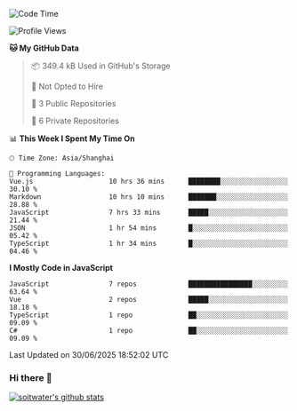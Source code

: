 <!--START_SECTION:waka-->
![Code Time](http://img.shields.io/badge/Code%20Time-5%2C208%20hrs%2043%20mins-blue)

![Profile Views](http://img.shields.io/badge/Profile%20Views-0-blue)

**🐱 My GitHub Data** 

> 📦 349.4 kB Used in GitHub's Storage 
 > 
> 🚫 Not Opted to Hire
 > 
> 📜 3 Public Repositories 
 > 
> 🔑 6 Private Repositories 
 > 
📊 **This Week I Spent My Time On** 

```text
🕑︎ Time Zone: Asia/Shanghai

💬 Programming Languages: 
Vue.js                   10 hrs 36 mins      ████████░░░░░░░░░░░░░░░░░   30.10 % 
Markdown                 10 hrs 10 mins      ███████░░░░░░░░░░░░░░░░░░   28.88 % 
JavaScript               7 hrs 33 mins       █████░░░░░░░░░░░░░░░░░░░░   21.44 % 
JSON                     1 hr 54 mins        █░░░░░░░░░░░░░░░░░░░░░░░░   05.42 % 
TypeScript               1 hr 34 mins        █░░░░░░░░░░░░░░░░░░░░░░░░   04.46 % 
```

**I Mostly Code in JavaScript** 

```text
JavaScript               7 repos             ████████████████░░░░░░░░░   63.64 % 
Vue                      2 repos             █████░░░░░░░░░░░░░░░░░░░░   18.18 % 
TypeScript               1 repo              ██░░░░░░░░░░░░░░░░░░░░░░░   09.09 % 
C#                       1 repo              ██░░░░░░░░░░░░░░░░░░░░░░░   09.09 % 
```




 Last Updated on 30/06/2025 18:52:02 UTC
<!--END_SECTION:waka-->

### Hi there 👋
[![soitwater's github stats](https://github-readme-stats.vercel.app/api?username=soitwater)](https://github.com/soitwater/github-readme-stats)
